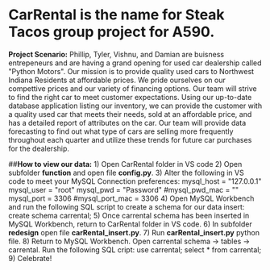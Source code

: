 # CarRental is the name for Steak Tacos group project for A590.
**Project Scenario:**
    Phillip, Tyler, Vishnu, and Damian are buisness entrepeneurs and are having a grand opening for used car dealership called "Python Motors". Our mission is to provide
    quality used cars to Northwest Indiana Residents at affordable prices. We pride ourselves on our compettive prices and our variety of financing options. Our team will strive
    to find the right car to meet customer expectations.
    Using our up-to-date database application listing our inventory, we can provide the customer with a quality used car that meets their needs, sold at an affordable price, and
    has a detailed report of attributes on the car. Our team will provide data forecasting to find out what type of cars are selling more frequently throughout each quarter and
    utilize these trends for future car purchases for the dealership.
    
   ##**How to view our data:**
    1) Open CarRental folder in VS code
    2) Open subfolder **function** and open file **config.py**.
    3) Alter the following in VS code to meet your MySQL Connection preferences:
            mysql_host = "127.0.0.1"
            mysql_user = "root"
            mysql_pwd = "Password"
            #mysql_pwd_mac = ""
            mysql_port = 3306
            #mysql_port_mac = 3306
    4) Open MySQL Workbench and run the following SQL script to create a schema for our data insert:
            create schema carrental;
    5) Once carrental schema has been inserted in MySQL Workbench, return to CarRental folder in VS code.
    6) In subfolder **redesign** open file **carRental_insert.py**.
    7) Run **carRental_insert.py** python file.
    8) Return to MySQL Workbench. Open carrental schema -> tables -> carrental. Run the following SQL cript:
             use carrental;
             select *
             from carrental;
    9) Celebrate!
            
           
  
